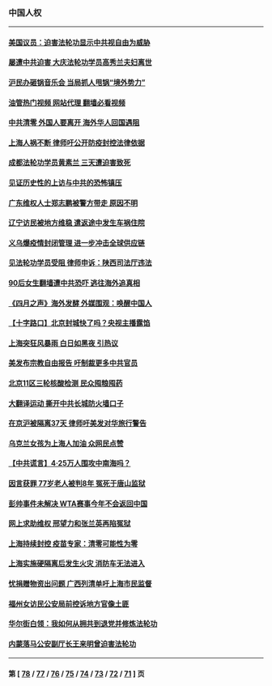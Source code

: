 ### 中国人权
---
#### [美国议员：迫害法轮功显示中共视自由为威胁](../../pages/ncid278/n13724087.md?04302045) 
#### [屡遭中共迫害 大庆法轮功学员高秀兰夫妇离世](../../pages/ncid278/n13723307.md?04302045) 
#### [沪民办砸锅音乐会 当局抓人甩锅“境外势力”](../../pages/ncid278/n13723970.md?04302045) 
#### [油管热门视频 网站代理 翻墙必看视频](http://209.222.30.114:81/youtube.html?04302045)
#### [中共清零 外国人要离开 海外华人回国遇阻](../../pages/ncid278/n13723475.md?04302045) 
#### [上海人祸不断 律师吁公开防疫封控法律依据](../../pages/ncid278/n13723309.md?04302045) 
#### [成都法轮功学员黄素兰 三天遭迫害致死](../../pages/ncid278/n13722817.md?04302045) 
#### [见证历史性的上访与中共的恐怖镇压](../../pages/ncid278/n13722520.md?04302045) 
#### [广东维权人士郑志鹏被警方带走 原因不明](../../pages/ncid278/n13722307.md?04302045) 
#### [辽宁访民被地方维稳 遣返途中发生车祸住院](../../pages/ncid278/n13722112.md?04302045) 
#### [义乌爆疫情封闭管理 进一步冲击全球供应链](../../pages/ncid278/n13721924.md?04302045) 
#### [见法轮功学员受阻 律师申诉：陕西司法厅违法](../../pages/ncid278/n13720981.md?04302045) 
#### [90后女生翻墙遭中共恐吓 逃往海外追真相](../../pages/ncid278/n13721416.md?04302045) 
#### [《四月之声》海外发酵 外媒围观：唤醒中国人](../../pages/ncid278/n13720982.md?04302045) 
#### [【十字路口】北京封城快了吗？央视主播露馅](../../pages/ncid278/n13721080.md?04302045) 
#### [上海突狂风暴雨 白日如黑夜 引热议](../../pages/ncid278/n13720618.md?04302045) 
#### [美发布宗教自由报告 吁制裁更多中共官员](../../pages/ncid278/n13720670.md?04302045) 
#### [北京11区三轮核酸检测 民众囤粮囤药](../../pages/ncid278/n13720207.md?04302045) 
#### [大翻译运动 撕开中共长城防火墙口子](../../pages/ncid278/n13720365.md?04302045) 
#### [在京沪被隔离37天 律师吁美发对华旅行警告](../../pages/ncid278/n13720436.md?04302045) 
#### [乌克兰女孩为上海人加油 众网民点赞](../../pages/ncid278/n13720169.md?04302045) 
#### [【中共谎言】4·25万人围攻中南海吗？](../../pages/ncid278/n13719995.md?04302045) 
#### [因言获罪 77岁老人被判8年 冤死于唐山监狱](../../pages/ncid278/n13718512.md?04302045) 
#### [彭帅事件未解决 WTA赛事今年不会返回中国](../../pages/ncid278/n13720023.md?04302045) 
#### [网上求助维权 邢望力和张兰英再陷冤狱](../../pages/ncid278/n13719865.md?04302045) 
#### [上海持续封控 疫苗专家：清零可能性为零](../../pages/ncid278/n13719508.md?04302045) 
#### [上海实施硬隔离后发生火灾 消防车无法进入](../../pages/ncid278/n13719674.md?04302045) 
#### [忧捐赠物资出问题 广西列清单吁上海市民监督](../../pages/ncid278/n13719434.md?04302045) 
#### [福州女访民公安局前控诉地方官像土匪](../../pages/ncid278/n13719055.md?04302045) 
#### [华尔街白领：我如何从拥共到退党并修炼法轮功](../../pages/ncid278/n13719513.md?04302045) 
#### [内蒙落马公安副厅长王来明曾迫害法轮功](../../pages/ncid278/n13717744.md?04302045) 

---
#### 第 [ [78](./78.md?04302045) / [77](./77.md?04302045) / [76](./76.md?04302045) / [75](./75.md?04302045) / [74](./74.md?04302045) / [73](./73.md?04302045) / [72](./72.md?04302045) / [71](./71.md?04302045) ] 页

